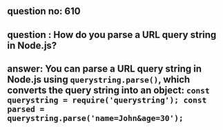 
      
## question no: 610

## question : How do you parse a URL query string in Node.js?

## answer: You can parse a URL query string in Node.js using `querystring.parse()`, which converts the query string into an object: `const querystring = require('querystring'); const parsed = querystring.parse('name=John&age=30');`
      